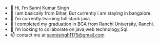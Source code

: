 - 👋 Hi, I’m Sanni Kumar Singh
- 👀 i am basically from Bihar, But currently i am staying in bangalore.
- 🌱 I’m currently learning full stack java.
- 👀 I completed my graduation in BCA from Ranchi University, Ranchi.
- 💞️ I’m looking to collaborate on java,web technology,Sql.
- 📫 contact me at sannisingh1175@gmail.com

